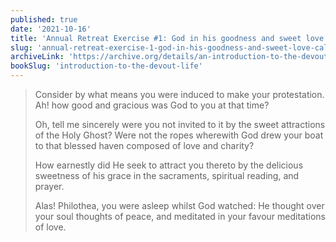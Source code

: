 ```yaml
---
published: true
date: '2021-10-16'
title: 'Annual Retreat Exercise #1: God in his goodness and sweet love called us to repentance'
slug: 'annual-retreat-exercise-1-god-in-his-goodness-and-sweet-love-called-us-to-repentance'
archiveLink: 'https://archive.org/details/an-introduction-to-the-devout-life/page/264?view=theater'
bookSlug: 'introduction-to-the-devout-life'
---
```


> Consider by what means you were induced to make your protestation. Ah! how good and gracious was God to you at that time?
>
> Oh, tell me sincerely were you not invited to it by the sweet attractions of the Holy Ghost? Were not the ropes wherewith God drew your boat to that blessed haven composed of love and charity?
>
> How earnestly did He seek to attract you thereto by the delicious sweetness of his grace in the sacraments, spiritual reading, and prayer.
>
> Alas! Philothea, you were asleep whilst God watched: He thought over your soul thoughts of peace, and meditated in your favour meditations of love.